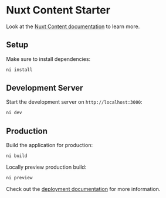 # Nuxt Content Starter

Look at the [Nuxt Content documentation](https://content.nuxt.com) to learn more.

## Setup

Make sure to install dependencies:

```bash
ni install
```

## Development Server

Start the development server on `http://localhost:3000`:

```bash
ni dev
```

## Production

Build the application for production:

```bash
ni build
```

Locally preview production build:

```bash
ni preview
```

Check out the [deployment documentation](https://nuxt.com/docs/getting-started/deployment) for more information.
